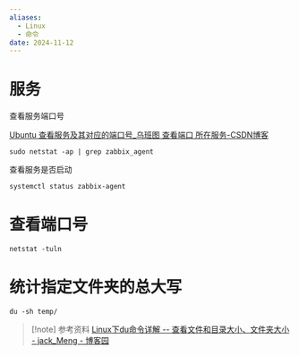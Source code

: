 ```yaml
---
aliases:
  - Linux
  - 命令
date: 2024-11-12
---
```


# 服务

查看服务端口号

[Ubuntu 查看服务及其对应的端口号_乌班图 查看端口 所在服务-CSDN博客](https://blog.csdn.net/noricky/article/details/80032180)

```
sudo netstat -ap | grep zabbix_agent
```

查看服务是否启动

```
systemctl status zabbix-agent
```

# 查看端口号

```
netstat -tuln
```

# 统计指定文件夹的总大写

```
du -sh temp/
```

> [!note] 参考资料
> [Linux下du命令详解 -- 查看文件和目录大小、文件夹大小 - jack_Meng - 博客园](https://www.cnblogs.com/mq0036/p/14784188.html)
